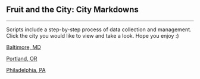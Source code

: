 ## Fruit and the City: City Markdowns

---
Scripts include a step-by-step process of data collection and management. Click the city you would like to view and take a look. Hope you enjoy :)

[Baltimore, MD](baltimore_markdown1.html)

[Portland, OR](portland_markdown1.html)

[Philadelphia, PA](philadelphia_markdown1.html)
